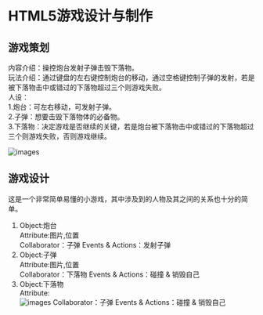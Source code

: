 # HTML5游戏设计与制作
## 游戏策划
内容介绍：操控炮台发射子弹击毁下落物。    
玩法介绍：通过键盘的左右键控制炮台的移动，通过空格键控制子弹的发射，若是被下落物击中或错过的下落物超过三个则游戏失败。  
人设：  
1.炮台：可左右移动，可发射子弹。  
2.子弹：想要击毁下落物体的必备物。  
3.下落物：决定游戏是否继续的关键，若是炮台被下落物击中或错过的下落物超过三个则游戏失败，否则游戏继续。    

![images](http://m.qpic.cn/psb?/V10JZWde3GxqHO/h4AvEyw2Pf2uGuGSbZGptmAah3H64hrCjCGCwRBLoKk!/b/dDYBAAAAAAAA&bo=oABoAAAAAAACF*s!&rf=viewer_4)  

## 游戏设计
这是一个非常简单易懂的小游戏，其中涉及到的人物及其之间的关系也十分的简单。  
1) Object:炮台  
   Attribute:图片,位置   
   Collaborator：子弹 Events & Actions：发射子弹    
2) Object:子弹  
   Attribute:图片,位置  
   Collaborator：下落物 Events & Actions：碰撞 & 销毁自己   
3) Object:下落物  
   Attribute:  
   ![images](http://m.qpic.cn/psb?/V10JZWde3GxqHO/tt2ErbYi4mbDapOogkq7dkuUlxHpJKiZ339wOTmb3vA!/b/dDYBAAAAAAAA&bo=.gD6AAAAAAADFzI!&rf=viewer_4)
   Collaborator：子弹 Events & Actions：碰撞 & 销毁自己
